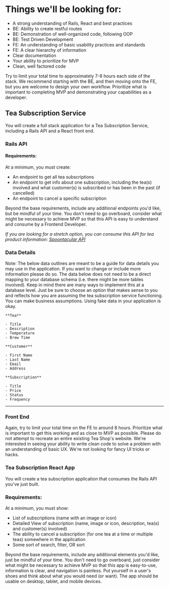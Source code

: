 # Things we'll be looking for:

- A strong understanding of Rails, React and best practices
- BE: Ability to create restful routes
- BE: Demonstration of well-organized code, following OOP
- BE: Test Driven Development
- FE: An understanding of basic usability practices and standards
- FE: A clear hierarchy of information
- Clear documentation
- Your ability to prioritize for MVP
- Clean, well factored code

Try to limit your total time to approximately 7-8 hours each side of the stack. We recommend starting with the BE, and then moving onto the FE, but you are welcome to design your own workflow. Prioritize what is important to completing MVP and demonstrating your capabilities as a developer.


## Tea Subscription Service

You will create a full stack application for a Tea Subscription Service, including a Rails API and a React front end.

### Rails API

#### Requirements:

At a minimum, you must create:

* An endpoint to get all tea subscriptions
* An endpoint to get info about one subscription, including the tea(s) involved and what customer(s) is subscribed or has been in the past (if cancelled)
* An endpoint to cancel a specific subscription

Beyond the base requirements, include any additional endpoints you'd like, but be mindful of your time. You don't need to go overboard, consider what might be necessary to achieve MVP so that this API is easy to understand and consume by a Frontend Developer.

 _If you are looking for a stretch option, you can consume this API for tea product information: [Spoontacular API](https://spoonacular.com/food-api/docs)_

### Data Details

Note: The below data outlines are meant to be a guide for data details you may use in the application. If you want to change or include more information please do so. The data below does not need to be a direct mapping to your database schema (i.e. there might be more tables involved). 
Keep in mind there are many ways to implement this at a database level. Just be sure to choose an option that makes sense to you and reflects how you are assuming the tea subscription service functioning. You can make business assumptions. Using fake data in your application is okay.

```
**Tea**

- Title
- Description
- Temperature
- Brew Time

**Customer**

- First Name
- Last Name
- Email
- Address

**Subscription**

- Title
- Price
- Status
- Frequency
```

-----

### Front End

Again, try to limit your total time on the FE to around 8 hours. Prioritize what is important to get this working and as close to MVP as possible. Please do not attempt to recreate an entire existing Tea Shop's website. We're interested in seeing your ability to write clean code to solve a problem with an understanding of basic UX. We're not looking for fancy UI tricks or hacks.

### Tea Subscription React App

You will create a tea subscription application that consumes the Rails API you've just built.

### Requirements:

At a minimum, you must show:

* List of subscriptions (name with an image or icon)
* Detailed View of subscription (name, image or icon, description, tea(s) and customer(s) involved)
* The ability to cancel a subscription (for one tea at a time or multiple teas) somewhere in the application
* Some sort of search, filter, OR sort

Beyond the base requirements, include any additional elements you'd like, just be mindful of your time. You don't need to go overboard, just consider what might be necessary to achieve MVP so that this app is easy-to-use, information is clear, and navigation is painless. Put yourself in a user's shoes and think about what you would need (or want). The app should be usable on desktop, tablet, and mobile devices.
